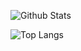 ![Github Stats](https://github-readme-stats-dun-gamma.vercel.app/api?username=jeraldrich&count_private=true&show_icons=true&include_all_commits=true&theme=radical)

![Top Langs](https://github-readme-stats-dun-gamma.vercel.app/api/top-langs/?username=jeraldrich&hide=TeX&langs_count=8&layout=compact&theme=radical&count_private=false)
